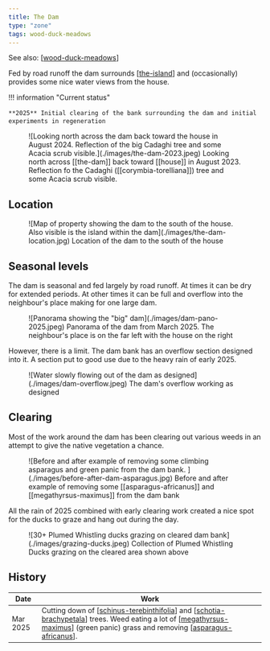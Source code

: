 ```yaml
---
title: The Dam
type: "zone"
tags: wood-duck-meadows
---
```


See also: [[wood-duck-meadows]]

Fed by road runoff the dam surrounds [[the-island]] and (occasionally) provides some nice water views from the house.

!!! information "Current status"

    **2025** Initial clearing of the bank surrounding the dam and initial experiments in regeneration

<figure markdown>
![Looking north across the dam back toward the house in August 2024. Reflection of the big Cadaghi tree and some Acacia scrub visible.](./images/the-dam-2023.jpeg)
<caption>Looking north across [[the-dam]] back toward [[house]] in August 2023. Reflection fo the Cadaghi ([[corymbia-torelliana]]) tree and some Acacia scrub visible.</caption>
</figure>

## Location

<figure markdown>
![Map of property showing the dam to the south of the house. Also visible is the island within the dam](./images/the-dam-location.jpg)
<caption>Location of the dam to the south of the house</caption>
</figure>

## Seasonal levels

The dam is seasonal and fed largely by road runoff. At times it can be dry for extended periods. At other times it can be full and overflow into the neighbour's place making for one large dam.

<figure markdown>
![Panorama showing the "big" dam](./images/dam-pano-2025.jpeg)
<caption>Panorama of the dam from March 2025. The neighbour's place is on the far left with the house on the right</caption>
</figure>

However, there is a limit. The dam bank has an overflow section designed into it. A section put to good use due to the heavy rain of early 2025.

<figure markdown>
![Water slowly flowing out of the dam as designed](./images/dam-overflow.jpeg)
<caption>The dam's overflow working as designed</caption>
</figure>

## Clearing

Most of the work around the dam has been clearing out various weeds in an attempt to give the native vegetation a chance.

<figure markdown>
![Before and after example of removing some climbing asparagus and green panic from the dam bank. ](./images/before-after-dam-asparagus.jpg)
<caption>Before and after example of removing some [[asparagus-africanus]] and [[megathyrsus-maximus]] from the dam bank</caption>
</figure>

All the rain of 2025 combined with early clearing work created a nice spot for the ducks to graze and hang out during the day.

<figure markdown>
![30+ Plumed Whistling ducks grazing on cleared dam bank](./images/grazing-ducks.jpeg)
<caption>Collection of Plumed Whistling Ducks grazing on the cleared area shown above</caption>
</figure>

## History

| Date | Work |
| --- | --- |
| Mar 2025 | Cutting down of [[schinus-terebinthifolia]] and [[schotia-brachypetala]] trees. Weed eating a lot of [[megathyrsus-maximus]] (green panic) grass and removing [[asparagus-africanus]]. |

[//begin]: # "Autogenerated link references for markdown compatibility"
[wood-duck-meadows]: wood-duck-meadows "Wood duck meadows"
[the-island]: the-island "The Island"
[schinus-terebinthifolia]: plants/schinus-terebinthifolia "Schinus Terebinthifolia (Brazilian pepper tree)"
[schotia-brachypetala]: plants/schotia-brachypetala "Schotia brachypetala (Drunken Parrot Tree)"
[megathyrsus-maximus]: plants/megathyrsus-maximus "Megathyrsus maximus (Guinea grass)"
[asparagus-africanus]: plants/asparagus-africanus "Asparagus africanus (Climbing asparagus fern)"
[//end]: # "Autogenerated link references"